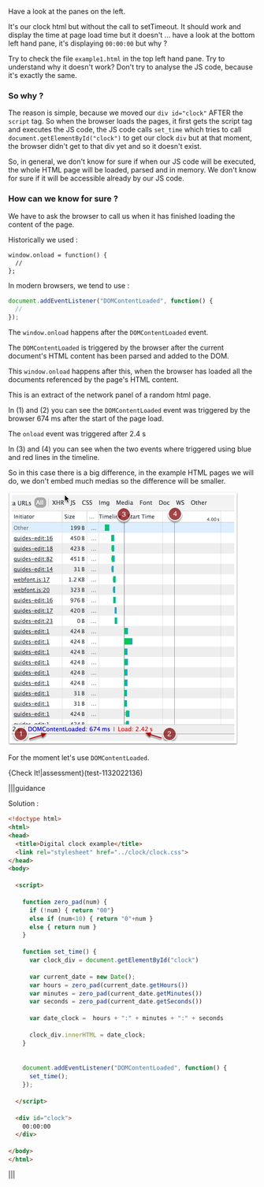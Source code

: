 Have a look at the panes on the left.

It's our clock html but without the call to setTimeout. It should work and display the time at page load time but it doesn't ... have a look at the bottom left hand pane, it's displaying `00:00:00` but why ?

Try to check the file `example1.html` in the top left hand pane. Try to understand why it doesn't work? Don't try to analyse the JS code, because it's exactly the same. 

### So why ?

The reason is simple, because we moved our `div id="clock"` AFTER the `script` tag. So when the browser loads the pages, it first gets the script tag and executes the JS code, the JS code calls `set_time` which tries to call `document.getElementById("clock")` to get our clock `div` but at that moment, the browser didn't get to that div yet and so it doesn't exist.

So, in general, we don't know for sure if when our JS code will be executed, the whole HTML page will be loaded, parsed and in memory. We don't know for sure if it will be accessible already by our JS code.

### How can we know for sure ?

We have to ask the browser to call us when it has finished loading the content of the page.

Historically we used :

```
window.onload = function() {
  //
};
```

In modern browsers, we tend to use :

```javascript
document.addEventListener("DOMContentLoaded", function() {
  // 
});
```

The `window.onload` happens after the `DOMContentLoaded` event.

The `DOMContentLoaded` is triggered by the browser after the current document's HTML content has been parsed and added to the DOM.

This `window.onload` happens after this, when the browser has loaded all the documents referenced by the page's HTML content.

This is an extract of the network panel of a random html page.

In (1) and (2) you can see the `DOMContentLoaded` event was triggered by the browser 674 ms after the start of the page load.

The `onload` event was triggered after 2.4 s

In (3) and (4) you can see when the two events where triggered using blue and red lines in the timeline.

So in this case there is a big difference, in the example HTML pages we will do, we don't embed much medias so the difference will be smaller.

![](.guides/img/dom-vs-load.png)

For the moment let's use `DOMContentLoaded`.

{Check It!|assessment}(test-1132022136)

|||guidance

Solution :

```html
<!doctype html>
<html>
<head>
  <title>Digital clock example</title>
  <link rel="stylesheet" href="../clock/clock.css">
</head>
<body>
  
  <script>
    
    function zero_pad(num) {
      if (!num) { return "00"}
      else if (num<10) { return "0"+num }
      else { return num }
    }  
    
    function set_time() {      
      var clock_div = document.getElementById("clock")

      var current_date = new Date(); 
      var hours = zero_pad(current_date.getHours())
      var minutes = zero_pad(current_date.getMinutes())
      var seconds = zero_pad(current_date.getSeconds())

      var date_clock =  hours + ":" + minutes + ":" + seconds
      
      clock_div.innerHTML = date_clock;
    }


    document.addEventListener("DOMContentLoaded", function() {
      set_time();
    });
    
  </script>
  
  <div id="clock">
    00:00:00
  </div>
  
</body>
</html>
```

|||









